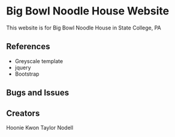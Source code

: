 # Big Bowl Noodle House Website

This website is for Big Bowl Noodle House in State College, PA

## References

* Greyscale template
* jquery
* Bootstrap

## Bugs and Issues


## Creators

Hoonie Kwon
Taylor Nodell
